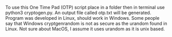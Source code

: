To use this One Time Pad (OTP) script place in a folder then in terminal use python3 cryptogen.py. An output file called otp.txt will be generated.
Program was developed in Linux, should work in Windows. Some people say that Windows cryptgenrandom is not as secure as the urandom found in Linux. Not sure about MacOS, I assume it uses urandom as it is unix based.
